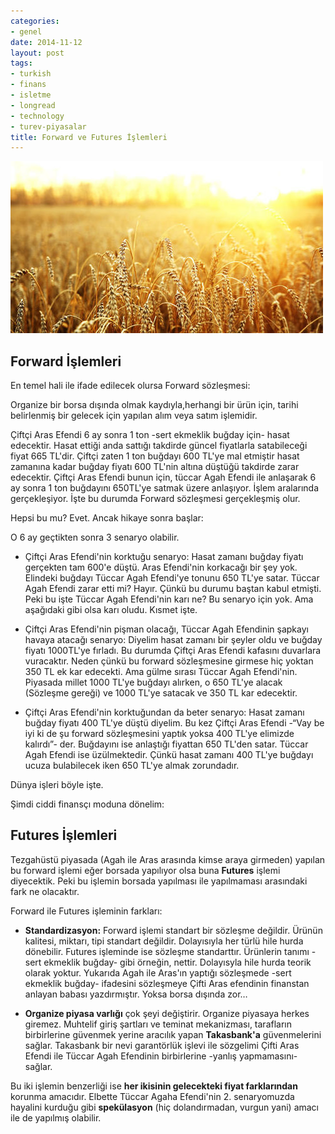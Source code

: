 ```yaml
---
categories:
- genel
date: 2014-11-12
layout: post
tags:
- turkish
- finans
- isletme
- longread
- technology
- turev-piyasalar
title: Forward ve Futures İşlemleri
---
```


![image](/images/tumblr_inline_nev6pxzc9n1r4exmc.jpg)

## Forward İşlemleri

En temel hali ile ifade edilecek olursa Forward sözleşmesi:

Organize bir borsa dışında olmak kaydıyla,herhangi bir ürün için, tarihi belirlenmiş bir gelecek için yapılan alım veya satım işlemidir.

Çiftçi Aras Efendi 6 ay sonra 1 ton -sert ekmeklik buğday için- hasat edecektir. Hasat ettiği anda sattığı takdirde güncel fiyatlarla satabileceği fiyat 665 TL'dir. Çiftçi zaten 1 ton buğdayı 600 TL'ye mal etmiştir hasat zamanına kadar buğday fiyatı 600 TL'nin altına düştüğü takdirde zarar edecektir. Çiftçi Aras Efendi bunun için, tüccar Agah Efendi ile anlaşarak 6 ay sonra 1 ton buğdayını 650TL'ye satmak üzere anlaşıyor. İşlem aralarında gerçekleşiyor. İşte bu durumda Forward sözleşmesi gerçekleşmiş olur.

Hepsi bu mu? Evet. Ancak hikaye sonra başlar:

O 6 ay geçtikten sonra 3 senaryo olabilir.

- Çiftçi Aras Efendi'nin korktuğu senaryo: Hasat zamanı buğday fiyatı gerçekten tam 600'e düştü. Aras Efendi'nin korkacağı bir şey yok. Elindeki buğdayı Tüccar Agah Efendi'ye tonunu 650 TL'ye satar. Tüccar Agah Efendi zarar etti mi? Hayır. Çünkü bu durumu baştan kabul etmişti. Peki bu işte Tüccar Agah Efendi'nin karı ne? Bu senaryo için yok. Ama aşağıdaki gibi olsa karı oludu. Kısmet işte.
    
- Çiftçi Aras Efendi'nin pişman olacağı, Tüccar Agah Efendinin şapkayı havaya atacağı senaryo: Diyelim hasat zamanı bir şeyler oldu ve buğday fiyatı 1000TL'ye fırladı. Bu durumda Çiftçi Aras Efendi kafasını duvarlara vuracaktır. Neden çünkü bu forward sözleşmesine girmese hiç yoktan 350 TL ek kar edecekti. Ama gülme sırası Tüccar Agah Efendi'nin. Piyasada millet 1000 TL'ye buğdayı alırken, o 650 TL'ye alacak (Sözleşme gereği) ve 1000 TL'ye satacak ve 350 TL kar edecektir.
    
- Çiftçi Aras Efendi'nin korktuğundan da beter senaryo: Hasat zamanı buğday fiyatı 400 TL'ye düştü diyelim. Bu kez Çiftçi Aras Efendi -“Vay be iyi ki de şu forward sözleşmesini yaptık yoksa 400 TL'ye elimizde kalırdı”- der. Buğdayını ise anlaştığı fiyattan 650 TL'den satar. Tüccar Agah Efendi ise üzülmektedir. Çünkü hasat zamanı 400 TL'ye buğdayı ucuza bulabilecek iken 650 TL'ye almak zorundadır.
    

Dünya işleri böyle işte.

Şimdi ciddi finansçı moduna dönelim:

## Futures İşlemleri

Tezgahüstü piyasada (Agah ile Aras arasında kimse araya girmeden) yapılan bu forward işlemi eğer borsada yapılıyor olsa buna **Futures** işlemi diyecektik. Peki bu işlemin borsada yapılması ile yapılmaması arasındaki fark ne olacaktır.

Forward ile Futures işleminin farkları:

- **Standardizasyon:** Forward işlemi standart bir sözleşme değildir. Ürünün kalitesi, miktarı, tipi standart değildir. Dolayısıyla her türlü hile hurda dönebilir. Futures işleminde ise sözleşme standarttır. Ürünlerin tanımı -sert ekmeklik buğday- gibi örneğin, nettir. Dolayısyla hile hurda teorik olarak yoktur. Yukarıda Agah ile Aras'ın yaptığı sözleşmede -sert ekmeklik buğday- ifadesini sözleşmeye Çifti Aras efendinin finanstan anlayan babası yazdırmıştır. Yoksa borsa dışında zor…
    
- **Organize piyasa varlığı** çok şeyi değiştirir. Organize piyasaya herkes giremez. Muhtelif giriş şartları ve teminat mekanizması, tarafların birbirlerine güvenmek yerine aracılık yapan **Takasbank'a** güvenmelerini sağlar. Takasbank bir nevi garantörlük işlevi ile sözgelimi Çifti Aras Efendi ile Tüccar Agah Efendinin birbirlerine -yanlış yapmamasını- sağlar.
    

Bu iki işlemin benzerliği ise **her ikisinin gelecekteki fiyat farklarından** korunma amacıdır. Elbette Tüccar Agaha Efendi'nin 2. senaryomuzda hayalini kurduğu gibi **spekülasyon** (hiç dolandırmadan, vurgun yani) amacı ile de yapılmış olabilir.
